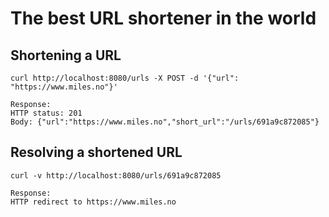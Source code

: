 # The best URL shortener in the world

## Shortening a URL

```
curl http://localhost:8080/urls -X POST -d '{"url": "https://www.miles.no"}'

Response:
HTTP status: 201
Body: {"url":"https://www.miles.no","short_url":"/urls/691a9c872085"}
```

## Resolving a shortened URL

```
curl -v http://localhost:8080/urls/691a9c872085

Response:
HTTP redirect to https://www.miles.no
```
